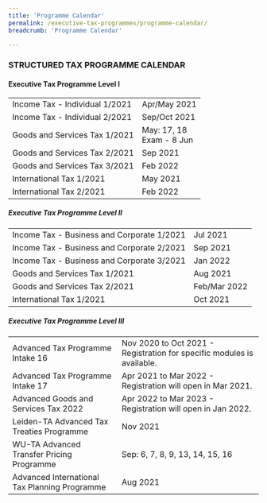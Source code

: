 ```yaml
---
title: 'Programme Calendar'
permalink: /executive-tax-programmes/programme-calendar/
breadcrumb: 'Programme Calendar'

---
```



### **STRUCTURED TAX PROGRAMME CALENDAR**

#### **Executive Tax Programme Level I**

<table class="table-v">
  <tr>
    <td>Income Tax - Individual 1/2021</td>
    <td>Apr/May 2021<br>
  <tr>
    <td>Income Tax - Individual 2/2021</td>
    <td>Sep/Oct 2021<br>
  <tr>
     <td>Goods and Services Tax 1/2021</td>
    <td>May: 17, 18<br>
        Exam - 8 Jun
  <tr>
    <td>Goods and Services Tax 2/2021</td>
    <td>Sep 2021<br>
  <tr>
  <td>Goods and Services Tax 3/2021</td>
    <td>Feb 2022<br>
  <tr>
   <td>International Tax 1/2021</td>
    <td>May 2021<br> 
  <tr>
    <td>International Tax 2/2021</td>
    <td>Feb 2022</td>
 </table>
  
  
##### **Executive Tax Programme Level II**

<table class="table-v">
  <tr>
    <td>Income Tax - Business and Corporate 1/2021</td>
    <td>Jul 2021<br> 
  <tr>
    <td>Income Tax - Business and Corporate 2/2021</td>
    <td>Sep 2021<br> 
  <tr>
   <td>Income Tax - Business and Corporate 3/2021</td>
    <td>Jan 2022<br>
  <tr>
     <td>Goods and Services Tax 1/2021</td>
    <td>Aug 2021<br>
  <tr>
    <td>Goods and Services Tax 2/2021</td>
    <td>Feb/Mar 2022<br> 
  <tr>
   <td>International Tax 1/2021</td>
    <td>Oct 2021</td>
 </table>
 
 
##### **Executive Tax Programme Level III**

<table class="table-v">
  <tr>
    <td>Advanced Tax Programme Intake 16</td>
    <td>Nov 2020 to Oct 2021 - Registration for specific modules is available.<br>
    </td> 
  <tr>
    <td>Advanced Tax Programme Intake 17</td>
    <td>Apr 2021 to Mar 2022 - Registration will open in Mar 2021.<br>
     </td> 
  <tr>
     <td>Advanced Goods and Services Tax 2022</td>
    <td>Apr 2022 to Mar 2023 - Registration will open in Jan 2022.<br>
    </td> 
  <tr>
    <td>Leiden-TA Advanced Tax Treaties Programme </td>
    <td>Nov 2021 </td>
  <tr>
   <td>WU-TA Advanced Transfer Pricing Programme</td>
    <td>Sep: 6, 7, 8, 9, 13, 14, 15, 16 </td>
  <tr>
   <td>Advanced International Tax Planning Programme</td>
    <td>Aug 2021 </td>
  </tr>
 </table>
 

